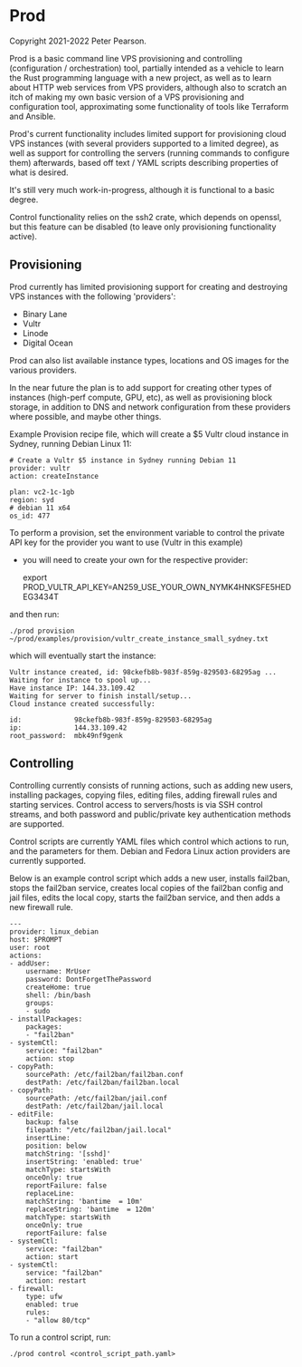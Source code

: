 Prod
====

Copyright 2021-2022 Peter Pearson.


Prod is a basic command line VPS provisioning and controlling (configuration / orchestration) tool,
partially intended as a vehicle to learn the Rust programming language with a new project, as well as to learn
about HTTP web services from VPS providers, although also to scratch an itch of making my own basic version of
a VPS provisioning and configuration tool, approximating some functionality of tools like Terraform and Ansible.

Prod's current functionality includes limited support for provisioning cloud VPS instances (with several providers
supported to a limited degree), as well as support for controlling the servers (running commands to configure them)
afterwards, based off text / YAML scripts describing properties of what is desired.

It's still very much work-in-progress, although it is functional to a basic degree.


Control functionality relies on the ssh2 crate, which depends on openssl, but this feature can be disabled (to
leave only provisioning functionality active).


Provisioning
------------

Prod currently has limited provisioning support for creating and destroying VPS instances with the following 'providers':

* Binary Lane
* Vultr
* Linode
* Digital Ocean

Prod can also list available instance types, locations and OS images for the various providers.

In the near future the plan is to add support for creating other types of instances (high-perf compute, GPU, etc), as well as
provisioning block storage, in addition to DNS and network configuration from these providers where possible, and maybe other things.

Example Provision recipe file, which will create a $5 Vultr cloud instance in Sydney, running Debian Linux 11:

    # Create a Vultr $5 instance in Sydney running Debian 11
    provider: vultr
    action: createInstance

    plan: vc2-1c-1gb
    region: syd
    # debian 11 x64
    os_id: 477

To perform a provision, set the environment variable to control the private API key for the provider you want to use (Vultr in this example)
- you will need to create your own for the respective provider:

    export PROD_VULTR_API_KEY=AN259_USE_YOUR_OWN_NYMK4HNKSFE5HEDEG3434T

and then run:

    ./prod provision ~/prod/examples/provision/vultr_create_instance_small_sydney.txt

which will eventually start the instance:

    Vultr instance created, id: 98ckefb8b-983f-859g-829503-68295ag ...
    Waiting for instance to spool up...
    Have instance IP: 144.33.109.42
    Waiting for server to finish install/setup...
    Cloud instance created successfully:

    id:             98ckefb8b-983f-859g-829503-68295ag
    ip:             144.33.109.42                       
    root_password:  mbk49nf9genk


Controlling
-----------

Controlling currently consists of running actions, such as adding new users, installing packages, copying files, editing files, adding firewall rules and starting services. Control access to servers/hosts is via SSH control streams, and both password and public/private key authentication methods
are supported. 

Control scripts are currently YAML files which control which actions to run, and the parameters for them. Debian and Fedora Linux action providers
are currently supported.

Below is an example control script which adds a new user, installs fail2ban, stops the fail2ban service, creates local copies of the fail2ban
config and jail files, edits the local copy, starts the fail2ban service, and then adds a new firewall rule.

    ---
    provider: linux_debian
    host: $PROMPT
    user: root
    actions:
    - addUser:
        username: MrUser
        password: DontForgetThePassword
        createHome: true
        shell: /bin/bash
        groups:
        - sudo
    - installPackages:
        packages:
        - "fail2ban"
    - systemCtl:
        service: "fail2ban"
        action: stop
    - copyPath:
        sourcePath: /etc/fail2ban/fail2ban.conf
        destPath: /etc/fail2ban/fail2ban.local
    - copyPath:
        sourcePath: /etc/fail2ban/jail.conf
        destPath: /etc/fail2ban/jail.local
    - editFile:
        backup: false
        filepath: "/etc/fail2ban/jail.local"
        insertLine:
        position: below
        matchString: '[sshd]'
        insertString: 'enabled: true'
        matchType: startsWith
        onceOnly: true
        reportFailure: false
        replaceLine:
        matchString: 'bantime  = 10m'
        replaceString: 'bantime  = 120m'
        matchType: startsWith
        onceOnly: true
        reportFailure: false
    - systemCtl:
        service: "fail2ban"
        action: start
    - systemCtl:
        service: "fail2ban"
        action: restart
    - firewall:
        type: ufw
        enabled: true
        rules:
        - "allow 80/tcp"

To run a control script, run:

    ./prod control <control_script_path.yaml>
